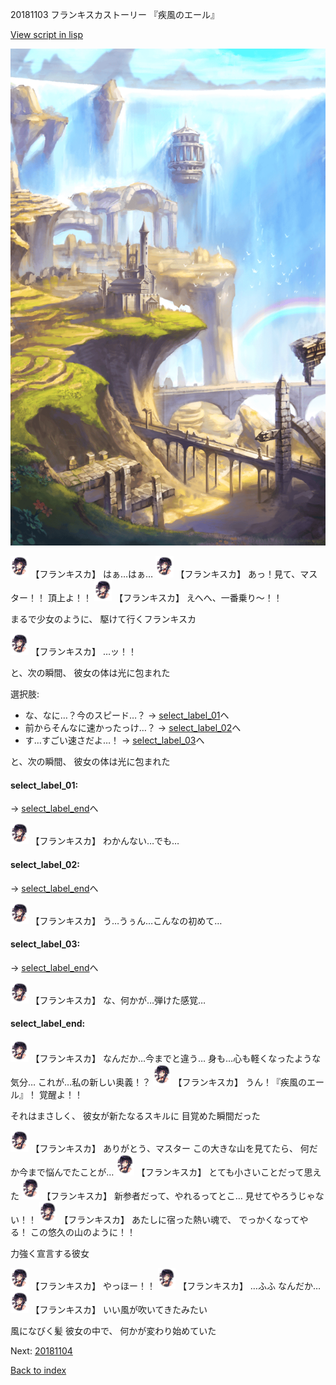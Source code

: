 20181103 フランキスカストーリー 『疾風のエール』

[View script in lisp](../scripts/20181103.txt)

![mountain.png](../images/backgrounds/mountain.png)

<img src="../images/units/201811.png" alt="201811.png" height="34"/>
【フランキスカ】
はぁ…はぁ…

<img src="../images/units/201811.png" alt="201811.png" height="34"/>
【フランキスカ】
あっ！見て、マスター！！
頂上よ！！

<img src="../images/units/201811.png" alt="201811.png" height="34"/>
【フランキスカ】
えへへ、一番乗り〜！！

まるで少女のように、
駆けて行くフランキスカ

<img src="../images/units/201811.png" alt="201811.png" height="34"/>
【フランキスカ】
…ッ！！

と、次の瞬間、
彼女の体は光に包まれた

選択肢:
- な、なに…？今のスピード…？ → [select_label_01](#select_label_01)へ
- 前からそんなに速かったっけ…？ → [select_label_02](#select_label_02)へ
- す…すごい速さだよ…！ → [select_label_03](#select_label_03)へ

と、次の瞬間、
彼女の体は光に包まれた

#### select_label_01:
 → [select_label_end](#select_label_end)へ

<img src="../images/units/201811.png" alt="201811.png" height="34"/>
【フランキスカ】
わかんない…でも…

#### select_label_02:
 → [select_label_end](#select_label_end)へ

<img src="../images/units/201811.png" alt="201811.png" height="34"/>
【フランキスカ】
う…うぅん…こんなの初めて…

#### select_label_03:
 → [select_label_end](#select_label_end)へ

<img src="../images/units/201811.png" alt="201811.png" height="34"/>
【フランキスカ】
な、何かが…弾けた感覚…

#### select_label_end:

<img src="../images/units/201811.png" alt="201811.png" height="34"/>
【フランキスカ】
なんだか…今までと違う…
身も…心も軽くなったような気分…
これが…私の新しい奥義！？

<img src="../images/units/201811.png" alt="201811.png" height="34"/>
【フランキスカ】
うん！『疾風のエール』！
覚醒よ！！

それはまさしく、
彼女が新たなるスキルに
目覚めた瞬間だった

<img src="../images/units/201811.png" alt="201811.png" height="34"/>
【フランキスカ】
ありがとう、マスター
この大きな山を見てたら、
何だか今まで悩んでたことが…

<img src="../images/units/201811.png" alt="201811.png" height="34"/>
【フランキスカ】
とても小さいことだって思えた

<img src="../images/units/201811.png" alt="201811.png" height="34"/>
【フランキスカ】
新参者だって、やれるってとこ…
見せてやろうじゃない！！

<img src="../images/units/201811.png" alt="201811.png" height="34"/>
【フランキスカ】
あたしに宿った熱い魂で、
でっかくなってやる！
この悠久の山のように！！

力強く宣言する彼女

<img src="../images/units/201811.png" alt="201811.png" height="34"/>
【フランキスカ】
やっほー！！

<img src="../images/units/201811.png" alt="201811.png" height="34"/>
【フランキスカ】
…ふふ
なんだか…

<img src="../images/units/201811.png" alt="201811.png" height="34"/>
【フランキスカ】
いい風が吹いてきたみたい

風になびく髪
彼女の中で、
何かが変わり始めていた

Next: [20181104](20181104.md)

[Back to index](index.md)
